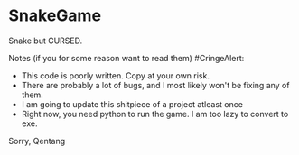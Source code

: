 # SnakeGame
Snake but CURSED. 

Notes (if you for some reason want to read them) #CringeAlert:
- This code is poorly written. Copy at your own risk.
- There are probably a lot of bugs, and I most likely won't be fixing any of them.
- I am going to update this shitpiece of a project atleast once
- Right now, you need python to run the game. I am too lazy to convert to exe.


Sorry,
Qentang
